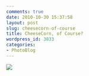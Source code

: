 ```yaml
---
comments: true
date: 2010-10-30 15:37:58
layout: post
slug: cheesecorn-of-course
title: CheeseCorn, of Course?
wordpress_id: 3833
categories:
- PhotoBlog
---
```


![](http://ryanfitzer.com/main/wp-content/uploads/2010/10/photo15-950x709.jpg)
